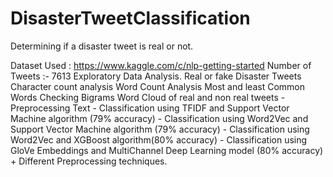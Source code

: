 # DisasterTweetClassification
Determining if a disaster tweet is real or not.

Dataset Used : https://www.kaggle.com/c/nlp-getting-started
Number of Tweets :- 7613
Exploratory Data Analysis.
Real or fake Disaster Tweets
Character count analysis
Word Count Analysis
Most and least Common Words
Checking Bigrams
Word Cloud of real and non real tweets
      -  Preprocessing Text
      - Classification using TFIDF and Support Vector Machine algorithm (79% accuracy)
      - Classification using Word2Vec and Support Vector Machine algorithm (79% accuracy)
      - Classification using Word2Vec and XGBoost algorithm(80% accuracy)
      - Classification using GloVe Embeddings and MultiChannel Deep Learning model (80% accuracy) + Different Preprocessing techniques.
